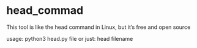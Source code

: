 # head_commad
This tool is like the head command in Linux, but it’s free and open source

usage:
    python3 head.py file
or just:   head filename
